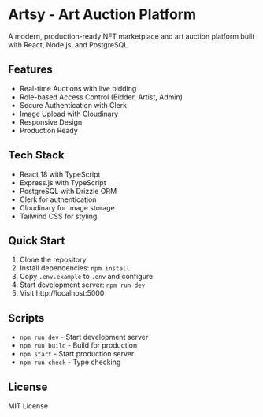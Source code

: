 # Artsy - Art Auction Platform

A modern, production-ready NFT marketplace and art auction platform built with React, Node.js, and PostgreSQL.

## Features

- Real-time Auctions with live bidding
- Role-based Access Control (Bidder, Artist, Admin)
- Secure Authentication with Clerk
- Image Upload with Cloudinary
- Responsive Design
- Production Ready

## Tech Stack

- React 18 with TypeScript
- Express.js with TypeScript
- PostgreSQL with Drizzle ORM
- Clerk for authentication
- Cloudinary for image storage
- Tailwind CSS for styling

## Quick Start

1. Clone the repository
2. Install dependencies: `npm install`
3. Copy `.env.example` to `.env` and configure
4. Start development server: `npm run dev`
5. Visit http://localhost:5000

## Scripts

- `npm run dev` - Start development server
- `npm run build` - Build for production
- `npm start` - Start production server
- `npm run check` - Type checking

## License

MIT License

